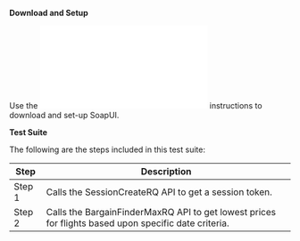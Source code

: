**Download and Setup**

Use the ![README.md](/SabreAPIsTestSuites/README.md) instructions to download and
set-up SoapUI.

**Test Suite**

The following are the steps included in this test suite:

| **Step** | **Description**                                                                                      |
|----------|------------------------------------------------------------------------------------------------------|
| Step 1   | Calls the SessionCreateRQ API to get a session token.                                                |
| Step 2   | Calls the BargainFinderMaxRQ API to get lowest prices for flights based upon specific date criteria. |


